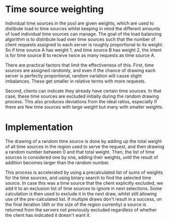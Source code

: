 # Time source weighting

Individual time sources in the pool are given weights, which are used to distibute load to time sources whilst keeping in mind the different amounts of load individual time sources can manage. The goal of the load balancing algorithm is to distribute load over time sources such that the number of client requests assigned to each server is roughly proportional to its weight. So if time source A has weight 1, and time source B has weight 2, the intent is for time source B to receive twice as many requests as time source A.

There are practical factors that limit the effectiveness of this. First, time sources are assigned randomly, and even if the chance of drawing each server is perfectly proportional, random variation will cause slight imbalances. These get smaller in relative terms with more requests.

Second, clients can indicate they already have certain time sources. In that case, these time sources are excluded initially during the random drawing process. This also produces deviations from the ideal ratios, especially if there are few time sources with large weight but many with smaller weights.

# Implementation

The drawing of a random time source is done by adding up the total weight of all time sources in the region used to serve the request, and then drawing a random number between 0 and that total weight. Then, the list of time sources is considered one by one, adding their weights, until the result of addition becomes larger than the random number.

This process is accelerated by using a precalculated list of sums of weights for the time sources, and using binary search to find the selected time source. In case this was a time source that the client explicitly excluded, we add it to an exclusion list of time sources to ignore in next selections. Some calculation is then used to exclude it in the next draw, whilst still allowing use of the pre-calculated list. If multiple draws don't result in a success, on the final iteration (4th or the size of the region currently) a source is returned from the servers not previously excluded regardless of whether the client has indicated it doesn't want it.
